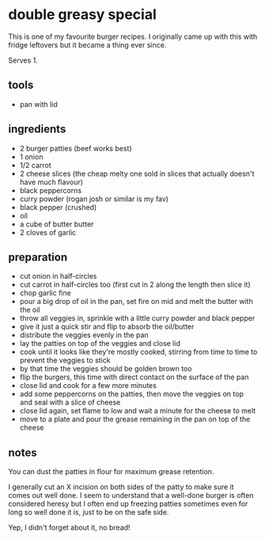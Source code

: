 # double greasy special

This is one of my favourite burger recipes. I originally came up with this with fridge leftovers but it became a thing ever since.

Serves 1.

## tools

- pan with lid

## ingredients

- 2 burger patties (beef works best)
- 1 onion
- 1/2 carrot
- 2 cheese slices (the cheap melty one sold in slices that actually doesn't have much flavour)
- black peppercorns
- curry powder (rogan josh or similar is my fav)
- black pepper (crushed)
- oil
- a cube of butter butter
- 2 cloves of garlic

## preparation

- cut onion in half-circles
- cut carrot in half-circles too (first cut in 2 along the length then slice it)
- chop garlic fine
- pour a big drop of oil in the pan, set fire on mid and melt the butter with the oil
- throw all veggies in, sprinkle with a little curry powder and black pepper
- give it just a quick stir and flip to absorb the oil/butter
- distribute the veggies evenly in the pan
- lay the patties on top of the veggies and close lid
- cook until it looks like they're mostly cooked, stirring from time to time to prevent the veggies to stick
- by that time the veggies should be golden brown too
- flip the burgers, this time with direct contact on the surface of the pan
- close lid and cook for a few more minutes
- add some peppercorns on the patties, then move the veggies on top and seal with a slice of cheese
- close lid again, set flame to low and wait a minute for the cheese to melt
- move to a plate and pour the grease remaining in the pan on top of the cheese

## notes

You can dust the patties in flour for maximum grease retention.

I generally cut an X incision on both sides of the patty to make sure it comes out well done. I seem to understand that a well-done burger is often considered heresy but I often end up freezing patties sometimes even for long so well done it is, just to be on the safe side.

Yep, I didn't forget about it, no bread!
